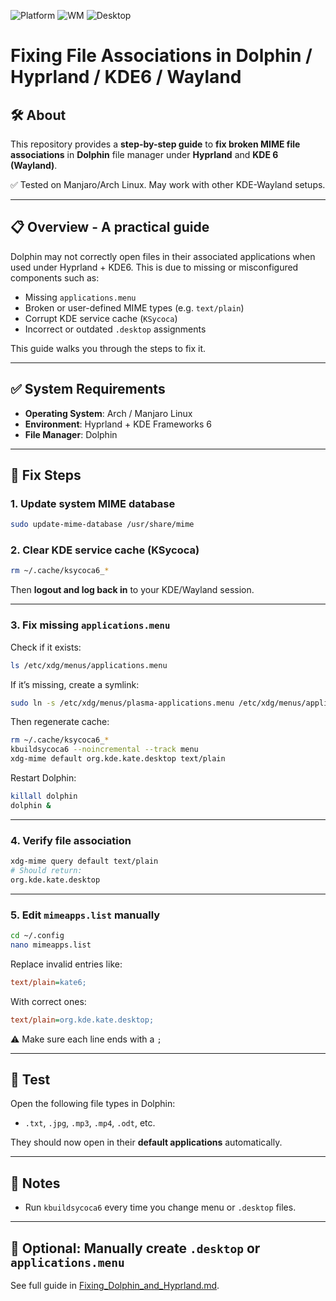 ![Platform](https://img.shields.io/badge/platform-manjaro-green)
![WM](https://img.shields.io/badge/window%20manager-Hyprland-blue)
![Desktop](https://img.shields.io/badge/desktop-KDE6-blueviolet)

# Fixing File Associations in Dolphin / Hyprland / KDE6 / Wayland

## 🛠️ About
This repository provides a **step-by-step guide** to **fix broken MIME file associations** in **Dolphin** file manager under **Hyprland** and **KDE 6 (Wayland)**.

✅ Tested on Manjaro/Arch Linux. May work with other KDE-Wayland setups.

---

## 📋 Overview - A practical guide

Dolphin may not correctly open files in their associated applications when used under Hyprland + KDE6. This is due to missing or misconfigured components such as:

- Missing `applications.menu`
- Broken or user-defined MIME types (e.g. `text/plain`)
- Corrupt KDE service cache (`KSycoca`)
- Incorrect or outdated `.desktop` assignments

This guide walks you through the steps to fix it.

---

## ✅ System Requirements

- **Operating System**: Arch / Manjaro Linux  
- **Environment**: Hyprland + KDE Frameworks 6  
- **File Manager**: Dolphin  

---

## 🔧 Fix Steps

### 1. Update system MIME database

```bash
sudo update-mime-database /usr/share/mime
```

### 2. Clear KDE service cache (KSycoca)

```bash
rm ~/.cache/ksycoca6_*
```

Then **logout and log back in** to your KDE/Wayland session.

---

### 3. Fix missing `applications.menu`

Check if it exists:

```bash
ls /etc/xdg/menus/applications.menu
```

If it’s missing, create a symlink:

```bash
sudo ln -s /etc/xdg/menus/plasma-applications.menu /etc/xdg/menus/applications.menu
```

Then regenerate cache:

```bash
rm ~/.cache/ksycoca6_*
kbuildsycoca6 --noincremental --track menu
xdg-mime default org.kde.kate.desktop text/plain
```

Restart Dolphin:

```bash
killall dolphin
dolphin &
```

---

### 4. Verify file association

```bash
xdg-mime query default text/plain
# Should return:
org.kde.kate.desktop
```

---

### 5. Edit `mimeapps.list` manually

```bash
cd ~/.config
nano mimeapps.list
```

Replace invalid entries like:

```ini
text/plain=kate6;
```

With correct ones:

```ini
text/plain=org.kde.kate.desktop;
```

⚠️ Make sure each line ends with a `;`

---

## 🧪 Test

Open the following file types in Dolphin:

- `.txt`, `.jpg`, `.mp3`, `.mp4`, `.odt`, etc.

They should now open in their **default applications** automatically.

---

## 📝 Notes

- Run `kbuildsycoca6` every time you change menu or `.desktop` files.

---

## 🧩 Optional: Manually create `.desktop` or `applications.menu`

See full guide in [Fixing_Dolphin_and_Hyprland.md](Fixing_Dolphin_and_Hyprland.md).


